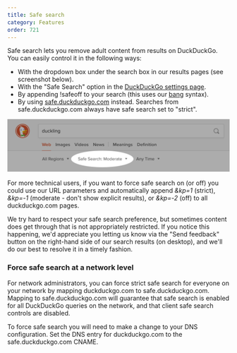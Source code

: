 ```yaml
---
title: Safe search
category: Features
order: 721
---
```


<p>
    Safe search lets you remove adult content from results on DuckDuckGo. You can
    easily control it in the following ways:
</p>

<ul>
    <li>
        With the dropdown box under the search box in our results pages (see
        screenshot below).
    </li>
    <li>
        With the "Safe Search" option in the
        <a href="https://duckduckgo.com/settings">DuckDuckGo settings page</a>.
    </li>
    <li>
        By appending !safeoff to your search (this uses our
        <a href="https://duckduckgo.com/bang">bang</a> syntax).
    </li>
    <li>
        By using
        <a href="https://safe.duckduckgo.com">safe.duckduckgo.com</a> instead.
        Searches from safe.duckduckgo.com always have safe search set to "strict".
    </li>
</ul>
<p>
    <img alt="Screenshot showing safe search option below the search box." src="/images/3ef517567542255d5cbd61f132f07e5e.png" />
</p>
<p>
    For more technical users, if you want to force safe search on (or off) you
    could use our URL parameters and automatically append
    <em>&amp;kp=1</em> (strict), <em>&amp;kp=-1</em> (moderate - don't show
    explicit results), or <em>&amp;kp=-2</em> (off) to all duckduckgo.com pages.
</p>

<p>
    We try hard to respect your safe search preference, but sometimes content does
    get through that is not appropriately restricted. If you notice this
    happening, we'd appreciate you letting us know via the "Send feedback" button
    on the right-hand side of our search results (on desktop), and we'll do our
    best to resolve it in a timely fashion.
</p>

<h3>Force safe search at a network level</h3>

<p>
    For network administrators, you can force strict safe search for everyone on
    your network by mapping duckduckgo.com to safe.duckduckgo.com. Mapping to
    safe.duckduckgo.com will guarantee that safe search is enabled for all
    DuckDuckGo queries on the network, and that client safe search controls are
    disabled.
</p>

<p>
    To force safe search you will need to make a change to your DNS configuration.
    Set the DNS entry for duckduckgo.com to the safe.duckduckgo.com CNAME.
</p>